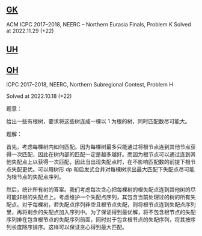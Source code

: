 ## [GK](https://codeforces.com/gym/101630/problem/K)
ACM ICPC 2017–2018, NEERC – Northern Eurasia Finals, Problem K
Solved at 2022.11.29 (+22)

## [UH](https://codeforces.com/gym/100269/problem/H)


## [QH](https://codeforces.com/gym/101612/problem/H)
ICPC 2017–2018, NEERC, Northern Subregional Contest, Problem H

Solved at 2022.10.18 (+22)

题意：

给出一些有根树，要求将这些树连成一棵以 $1$ 为根的树，同时匹配数尽可能大。

题解：

首先，考虑每棵树内如何匹配。因为每棵树最多只能通过将根节点连到其他节点获得一次匹配，因此在树内部的匹配一定是越多越好。而因为根节点可以通过连到其他失配点上以获得一次匹配，因此当出现失配点时，在不影响匹配数的前提下根节点失配更优。可以用树形 dp 和启发式合并对每棵树求出最大匹配下失配点尽可能为根节点的失配点序列。

然后，统计所有树的答案。我们考虑每次贪心把每棵树的根失配点连到其他树的尽可能非根的失配点上。考虑维护一个失配点序列，其包含当前处理过的树的所有失配点。对于每棵树，若失配点序列非空且根节点失配，则将根节点连到失配点序列里，再将剩余的失配点加入序列中。为了保证得到最优解，将不包含根节点的失配序列排在包含根节点的失配序列前面，同时对于包含根节点的失配序列，将其按序列长度降序排序。这样可以保证贪心得到最大匹配。
